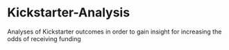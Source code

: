 # Kickstarter-Analysis
Analyses of Kickstarter outcomes in order to gain insight for increasing the odds of receiving funding

